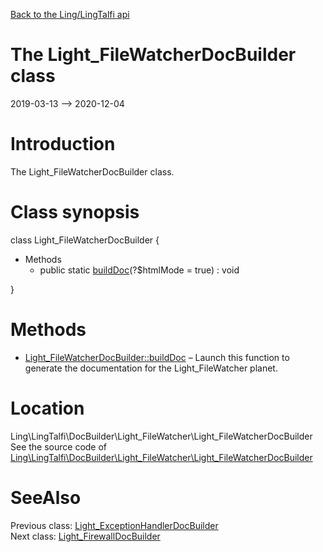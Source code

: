 [Back to the Ling/LingTalfi api](https://github.com/lingtalfi/LingTalfi/blob/master/doc/api/Ling/LingTalfi.md)



The Light_FileWatcherDocBuilder class
================
2019-03-13 --> 2020-12-04






Introduction
============

The Light_FileWatcherDocBuilder class.



Class synopsis
==============


class <span class="pl-k">Light_FileWatcherDocBuilder</span>  {

- Methods
    - public static [buildDoc](https://github.com/lingtalfi/LingTalfi/blob/master/doc/api/Ling/LingTalfi/DocBuilder/Light_FileWatcher/Light_FileWatcherDocBuilder/buildDoc.md)(?$htmlMode = true) : void

}






Methods
==============

- [Light_FileWatcherDocBuilder::buildDoc](https://github.com/lingtalfi/LingTalfi/blob/master/doc/api/Ling/LingTalfi/DocBuilder/Light_FileWatcher/Light_FileWatcherDocBuilder/buildDoc.md) &ndash; Launch this function to generate the documentation for the Light_FileWatcher planet.





Location
=============
Ling\LingTalfi\DocBuilder\Light_FileWatcher\Light_FileWatcherDocBuilder<br>
See the source code of [Ling\LingTalfi\DocBuilder\Light_FileWatcher\Light_FileWatcherDocBuilder](https://github.com/lingtalfi/LingTalfi/blob/master/DocBuilder/Light_FileWatcher/Light_FileWatcherDocBuilder.php)



SeeAlso
==============
Previous class: [Light_ExceptionHandlerDocBuilder](https://github.com/lingtalfi/LingTalfi/blob/master/doc/api/Ling/LingTalfi/DocBuilder/Light_ExceptionHandler/Light_ExceptionHandlerDocBuilder.md)<br>Next class: [Light_FirewallDocBuilder](https://github.com/lingtalfi/LingTalfi/blob/master/doc/api/Ling/LingTalfi/DocBuilder/Light_Firewall/Light_FirewallDocBuilder.md)<br>
